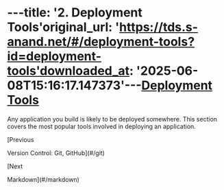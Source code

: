 ---title: '2. Deployment Tools'original_url: 'https://tds.s-anand.net/#/deployment-tools?id=deployment-tools'downloaded_at: '2025-06-08T15:16:17.147373'---[Deployment Tools](#/deployment-tools?id=deployment-tools)
==========================================================

Any application you build is likely to be deployed somewhere. This section covers the most popular tools involved in deploying an application.

[Previous

Version Control: Git, GitHub](#/git)

[Next

Markdown](#/markdown)